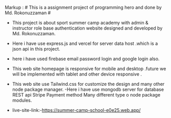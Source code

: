 Markup : # This is a assignment project of programming hero and done by Md. Rokonuzzaman #

- This project is about sport summer camp academy with admin & instructor role base authentication website designed and developed by Md. Rokonuzzaman.

- Here i have use express.js and vercel for server data host .which is a json api in this project.

- here i have used firebase email password login and google login also.

- This web site homepage is responsive for mobile and desktop .future we will be implemented with tablet and other device responsive .

- This web site use Tailwind.css for customize the design and many other node package manager.
-Here i have use mongodb server for database REST api Stripe Payment method  Many different type o node package modules.

- live-site-link:-https://summer-camp-school-e0e25.web.app/
